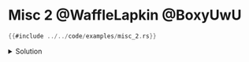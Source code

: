 # Misc 2 @WaffleLapkin @BoxyUwU

```rust
{{#include ../../code/examples/misc_2.rs}}
```

<details>
<summary>Solution</summary>

```
{{#include ../../code/examples/stderr/misc_2.stderr}}
```

There is a lot of fluff, the mistake is on the second to last line.
`dbg!` returns its argument after printing to the `stderr`, which means that you need to use `;` after it in cases like this.

<!-- 
FIXME: should we remove *some* fluff?
       reading long examples is not very fun.
       IMO having fluff here is important to make this hard,
       but maybe we don't need that much.

       I was thinking of maybe using `.for_each(|item| dbg!(item))` and iterators instead of this.
-->

</details>
